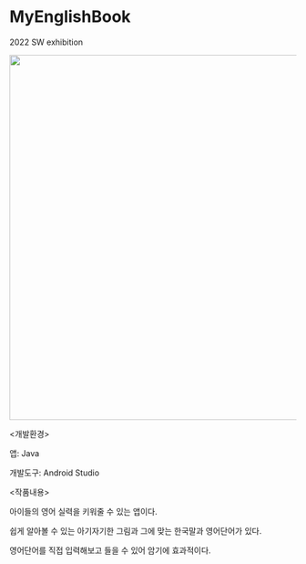 # MyEnglishBook
2022 SW exhibition

<img src="SW 전시회 판넬.png" width="640px"/>


<개발환경>

  앱: Java

  개발도구: Android Studio



<작품내용>

  아이들의 영어 실력을 키워줄 수 있는 앱이다.

  쉽게 알아볼 수 있는 아기자기한 그림과 그에 맞는 한국말과 영어단어가 있다.

  영어단어를 직접 입력해보고 들을 수 있어 암기에 효과적이다.
 
